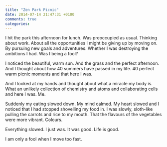 ```yaml
---
title: "Zen Park Picnic"
date: 2014-07-14 21:47:31 +0100
comments: true
categories: 
---
```

I hit the park this afternoon for lunch.  Was preoccupied as usual.  Thinking about work.  About all the opportunities I might be giving up by moving on. By pursuing new goals and adventures.  Whether I was destroying the ambitions I had.  Was I being a fool?

I noticed the beautiful, warm sun.  And the grass and the perfect afternoon.  And I thought about how 40 summers have passed in my life.  40 perfect warm picnic moments and that here I was.

And I looked at my hands and thought about what a miracle my body is.  What an unlikely collection of chemistry and atoms and collaborating cells and here I was.  Me.

Suddenly my eating slowed down.  My mind calmed.  My heart slowed and I noticed that I had stopped shovelling my food in.  I was slowly, sloth-like pulling the carrots and rice to my mouth.  That the flavours of the vegetables were more vibrant. Colours.

Everything slowed.  I just was. It was good.  Life is good.

I am only a fool when I move too fast.
